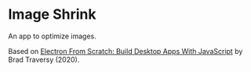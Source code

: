 # Image Shrink

An app to optimize images.

Based on [Electron From Scratch: Build Desktop Apps With JavaScript](https://www.udemy.com/course/electron-from-scratch/) by Brad Traversy (2020).
